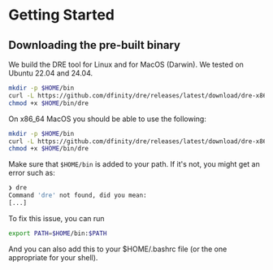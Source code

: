 # Getting Started

## Downloading the pre-built binary

We build the DRE tool for Linux and for MacOS (Darwin). We tested on Ubuntu 22.04 and 24.04.

```bash
mkdir -p $HOME/bin
curl -L https://github.com/dfinity/dre/releases/latest/download/dre-x86_64-unknown-linux -o $HOME/bin/dre
chmod +x $HOME/bin/dre
```

On x86_64 MacOS you should be able to use the following:

```bash
mkdir -p $HOME/bin
curl -L https://github.com/dfinity/dre/releases/latest/download/dre-x86_64-apple-darwin -o $HOME/bin/dre
chmod +x $HOME/bin/dre
```

Make sure that `$HOME/bin` is added to your path. If it's not, you might get an error such as:
```bash
❯ dre
Command 'dre' not found, did you mean:
[...]
```

To fix this issue, you can run
```bash
export PATH=$HOME/bin:$PATH
```

And you can also add this to your $HOME/.bashrc file (or the one appropriate for your shell).
